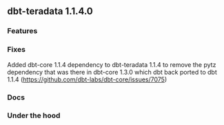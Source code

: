 ## dbt-teradata 1.1.4.0

### Features

### Fixes
Added dbt-core 1.1.4 dependency to dbt-teradata 1.1.4 to remove the pytz dependency that was there in dbt-core 1.3.0 which dbt back ported to dbt 1.1.4 (https://github.com/dbt-labs/dbt-core/issues/7075)
### Docs

### Under the hood
